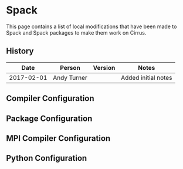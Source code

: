 Spack
=====

This page contains a list of local modifications that have been made to Spack
and Spack packages to make them work on Cirrus.

History
-------

Date | Person | Version | Notes
---- | -------|---------|------
2017-02-01 | Andy Turner |  | Added initial notes

Compiler Configuration
----------------------

Package Configuration
---------------------

MPI Compiler Configuration
--------------------------

Python Configuration
--------------------


